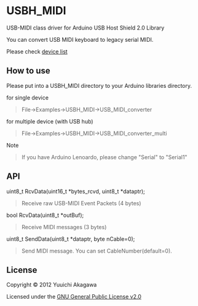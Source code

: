 USBH_MIDI
=========

USB-MIDI class driver for Arduino USB Host Shield 2.0 Library

You can convert USB MIDI keyboard  to legacy serial MIDI.

Please check [device list][wiki]

How to use
----------
Please put into a USBH_MIDI directory to your Arduino libraries directory.

for single device
> File->Examples->USBH_MIDI->USB_MIDI_converter

for multiple device (with USB hub)
> File->Examples->USBH_MIDI->USB_MIDI_converter_multi

Note
> If you have Arduino Lenoardo, please change "Serial" to "Serial1"

API
---

uint8_t RcvData(uint16_t *bytes_rcvd, uint8_t *dataptr);
> Receive raw USB-MIDI Event Packets (4 bytes)

bool    RcvData(uint8_t *outBuf);
> Receive MIDI messages (3 bytes)

uint8_t SendData(uint8_t *dataptr, byte nCable=0);
> Send MIDI message. You can set CableNumber(default=0).

License
-------
Copyright &copy; 2012 Yuuichi Akagawa

Licensed under the [GNU General Public License v2.0][GPL2]

[GPL2]: http://www.gnu.org/licenses/gpl2.html
[wiki]: https://github.com/YuuichiAkagawa/USBH_MIDI/wiki
